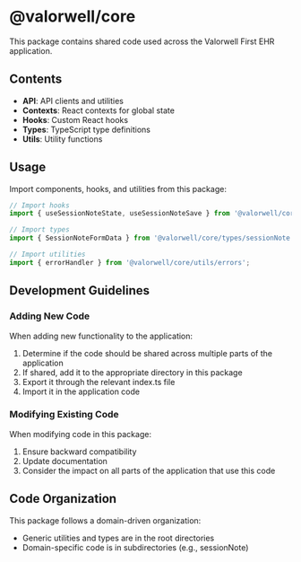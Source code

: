 # @valorwell/core

This package contains shared code used across the Valorwell First EHR application.

## Contents

- **API**: API clients and utilities
- **Contexts**: React contexts for global state
- **Hooks**: Custom React hooks
- **Types**: TypeScript type definitions
- **Utils**: Utility functions

## Usage

Import components, hooks, and utilities from this package:

```typescript
// Import hooks
import { useSessionNoteState, useSessionNoteSave } from '@valorwell/core/hooks/sessionNote';

// Import types
import { SessionNoteFormData } from '@valorwell/core/types/sessionNote';

// Import utilities
import { errorHandler } from '@valorwell/core/utils/errors';
```

## Development Guidelines

### Adding New Code

When adding new functionality to the application:

1. Determine if the code should be shared across multiple parts of the application
2. If shared, add it to the appropriate directory in this package
3. Export it through the relevant index.ts file
4. Import it in the application code

### Modifying Existing Code

When modifying code in this package:

1. Ensure backward compatibility
2. Update documentation
3. Consider the impact on all parts of the application that use this code

## Code Organization

This package follows a domain-driven organization:

- Generic utilities and types are in the root directories
- Domain-specific code is in subdirectories (e.g., sessionNote)